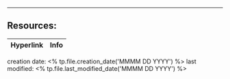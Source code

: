 ***
## Resources:

| Hyperlink | Info |
| --------- | ---- |

creation date: <% tp.file.creation_date('MMMM DD YYYY') %>
last modified: <% tp.file.last_modified_date('MMMM DD YYYY') %>